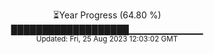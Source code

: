 <p align="center">
⏳Year Progress (64.80 %) <br>
███████████████████▁▁▁▁▁▁▁▁▁▁▁ <br>
<sub>Updated: Fri, 25 Aug 2023 12:03:02 GMT</sub>
</p>

